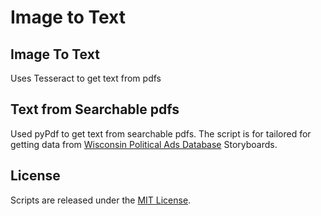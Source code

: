 # Image to Text

## Image To Text

Uses Tesseract to get text from pdfs

## Text from Searchable pdfs

Used pyPdf to get text from searchable pdfs. The script is for tailored for getting data from [Wisconsin Political Ads Database](http://wiscadproject.wisc.edu/) Storyboards.

## License

Scripts are released under the [MIT License](https://github.com/soodoku/Lat-Long-to-Zip/blob/master/License%20for%20Scripts.md).